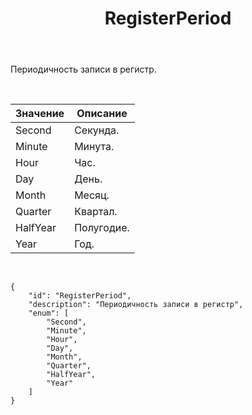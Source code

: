 ﻿---
layout: default
title: RegisterPeriod
position: 1
categories: 
tags: 
---

Периодичность записи в регистр.

   

|Значение|Описание|
|--------|--------|
|Second|Секунда.|
|Minute|Минута.|
|Hour|Час.|
|Day|День.|
|Month|Месяц.|
|Quarter|Квартал.|
|HalfYear|Полугодие.|
|Year|Год.|

    

```
{
	"id": "RegisterPeriod",
	"description": "Периодичность записи в регистр",
	"enum": [
		"Second",
		"Minute",
		"Hour",
		"Day",
		"Month",
		"Quarter",
		"HalfYear",
		"Year"
	]
}
```

 

 

